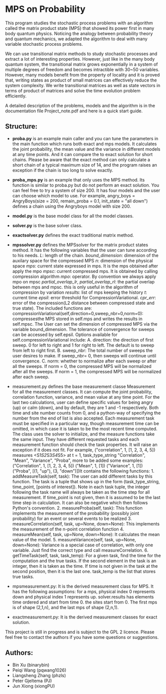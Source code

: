 MPS on Probability
===

This program studies the stochastic process problems with an algorithm called the matrix product state (MPS) that showed its power first in many body quantum physics. Noticing the analogy between probability theory and quantum mechanics, we adapted the algorithm to deal with many variable stochastic process problems.

We can use transitional matrix methods to study stochastic processes and extract a lot of interesting properties. However, just like in the many body quantum system, the transitional matrix grows exponentially in a system of multiple degrees of freedom and becomes intractible with 30~50 variables. However, many models benefit from the property of locality and it is proved that, writing states as product of small matrices can effectively reduce the system complexity. We write transitional matrices as well as state vectors in terms of product of matrices and solve the time evolution problem efficiently.

A detailed description of the problems, models and the algorithm is in the documentation file Project_note.pdf and here is a quick start guide.

Structure:
---
* **proba.py** is an example main caller and you can tune the parameters in the main function which runs both exact and mps models. It calculates the joint probability, the mean value and the variance in different models at any time points. And it can compare the to exact solution for short chains. Please be aware that the exact method can only calculate a short chain of a typical maximum size of 14, and the program raises an exception if the chain is too long to solve exactly.
* **proba_mps.py** is an example that only uses the MPS method. Its function is similar to proba.py but do not perform an exact solution. You can feel free to try a system of size 200. It has four models and the user can choose which model to use. For example, angry_boys = AngryBoys(size = 200, remain_proba = 0.1, init_state = "all down") defines a chain using the Angryboys model with size 200.
* **model.py** is the base model class for all the model classes. 
* **solver.py** is the base solver class. 
* **exactsolver.py** defines the exact traditional matrix method.
* **mpssolver.py** defines the MPSsolver for the matrix product states method. It has the following variables that the user can tune according to his needs. 
*L*: length of the chain. 
*bound_dimension*: dimension of the auxilary space for the compressed MPS
*n*: dimension of the physical space
*mps*: current state expressed in mps. It is the mps obtained after apply the mpo
*mpsc*: current compressed mps. It is obtained by calling compression algorithm
*mpo*: operator. By convention we always apply mpo on mpsc
*partial_overlap_lr*, *partial_overlap_rl*: the partial overlap between mps and mpsc. this is only useful in the algorithm of compression by variation
*results*: list of mps keeping the history
*t*: current time
*epsil*: error threshold for CompressionVariational.
*cpr_err*: error of the compression(L2 distance between compressed state and true state).
The included functions are:
compressionVariational(self,direction=0,sweep_nbr=0,norm=0): compressesthe MPS stored in self.mps and writes the results in self.mpsc. The User can set the dimension of compressed MPS via the variable bound_dimension. The tolerance of convergence for sweeps can be accessed by self.epsil. Options available for self.compressionVariational include:
A. direction: the direction of first sweep. 0 for left to right and 1 for right to left. The default is to sweep from left to right first.
B. sweep_nbr: The total number of sweeps the user desires to make. If sweep_nbr= 0, then sweeps will continue until convergence.
C. norm: whether to normalize after each sweep or after all the sweeps. If norm = 0, the compressed MPS will be normalized after all the sweeps. If norm = 1, the compressed MPS will be normalized after each sweep.

* measurement.py defines the base measurement classe Measurement for all the measurement classes. It can compute the joint probability, correlation function, variance, and mean value at any time point. For the last two calculations, user can define specific values for being angry (up) or calm (down), and by default, they are 1 and -1 respectively. Both time and site number counts from 0, and a python-way of specifying the number from the end of list is also accepted. Each measurement task must be specified in a particular way, though measurement time can be omitted, in which case it is taken to be the most recent time computed. The class uses the solver to initialize, and the measure functions take the same input. They have different requested tasks and each measurement function should check the task properties. It will raise an exception if it does not fit. 
  For example, ("correlation", 1, [1, 2, 3, 4, 5]) measures <S1*S2*S3*S4*S5> at t = 1, task_type_string "Correlation", "Mean", "Variance", "Proba", more to be added some examples:("Correlation", 1, [1, 2, 3, 4, 5]) ("Mean", 1, [1]) ("Variance", 1, [1])("Proba", [(1, "up"), (3, "down")])It contains the following functions:
      1. addMeasureTask(self, task): The user can add different tasks by this function. The task is a tuple that shows up in the form (task_type_string, time_point, [points of interest]). Note in each task tuple, the integer following the task name will always be taken as the time step for all measurement. If time_point is not given, then it is assumed to be the last time step in calculation. It can also be negative which then follows Python's convention.
      2. measureProba(self, task): This function implements the measurement of the probability (possibly joint probability) for an event or several events to be realized
      3. measureCorrelation(self, task, up=None, down=None): This implements the measurement of the n-point correlation function
      4. measureMean(self, task, up=None, down=None): It calculates the mean value of the model.
      5. measureVariance(self, task, up=None, down=None): Variance is a special case of correlation, with only one variable. Just find the correct type and call measureCorrelation.
      6. getTimeTask(self, task, task_temp): For a given task, find the time for the computation and the true tasks. If the second element in the task is an integer, then it is taken as the time. If time is not given in the task at the second position, then it is the last one. task_temp is the list that stores true tasks.
* mpsmeasurement.py: It is the derived measurement class for MPS. It has the following assumptions: for a mps, physical index 0 represents down and physical index 1 represents up. solver.results has elements time ordered and start from time 0. the sites start from 0. The first mps is of shape (2,1,n), and the last mps of shape (2,n,1).
* exactmeasurement.py: It is the derived measurement classes for exact solution. 


This project is still in progress and is subject to the GPL 2 licence. Please feel free to contact the authors if you have some questions or suggestions.

Authors:
---
* Bin Xu (binarybin)
* Peiqi Wang (pqwang1026)
* Liangsheng Zhang (phzls)
* Peter Gjeltema (PJ)
* Jun Xiong (xiongPU)

